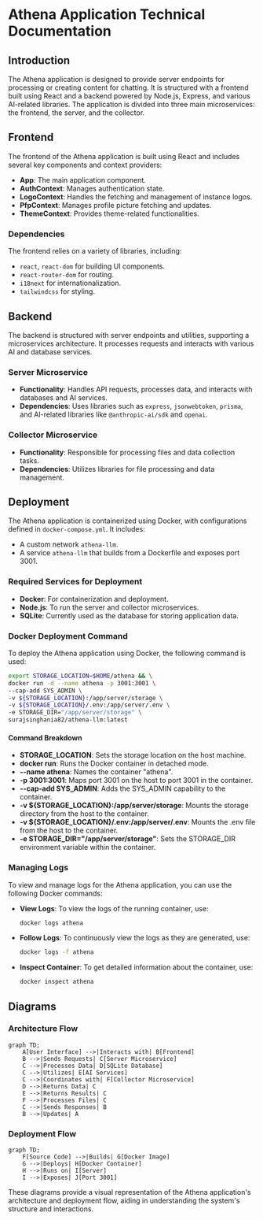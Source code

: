 # Athena Application Technical Documentation

## Introduction
The Athena application is designed to provide server endpoints for processing or creating content for chatting. It is structured with a frontend built using React and a backend powered by Node.js, Express, and various AI-related libraries. The application is divided into three main microservices: the frontend, the server, and the collector.

## Frontend
The frontend of the Athena application is built using React and includes several key components and context providers:
- **App**: The main application component.
- **AuthContext**: Manages authentication state.
- **LogoContext**: Handles the fetching and management of instance logos.
- **PfpContext**: Manages profile picture fetching and updates.
- **ThemeContext**: Provides theme-related functionalities.

### Dependencies
The frontend relies on a variety of libraries, including:
- `react`, `react-dom` for building UI components.
- `react-router-dom` for routing.
- `i18next` for internationalization.
- `tailwindcss` for styling.

## Backend
The backend is structured with server endpoints and utilities, supporting a microservices architecture. It processes requests and interacts with various AI and database services.

### Server Microservice
- **Functionality**: Handles API requests, processes data, and interacts with databases and AI services.
- **Dependencies**: Uses libraries such as `express`, `jsonwebtoken`, `prisma`, and AI-related libraries like `@anthropic-ai/sdk` and `openai`.

### Collector Microservice
- **Functionality**: Responsible for processing files and data collection tasks.
- **Dependencies**: Utilizes libraries for file processing and data management.

## Deployment
The Athena application is containerized using Docker, with configurations defined in `docker-compose.yml`. It includes:
- A custom network `athena-llm`.
- A service `athena-llm` that builds from a Dockerfile and exposes port 3001.

### Required Services for Deployment
- **Docker**: For containerization and deployment.
- **Node.js**: To run the server and collector microservices.
- **SQLite**: Currently used as the database for storing application data.

### Docker Deployment Command
To deploy the Athena application using Docker, the following command is used:

```bash
export STORAGE_LOCATION=$HOME/athena && \
docker run -d --name athena -p 3001:3001 \
--cap-add SYS_ADMIN \
-v ${STORAGE_LOCATION}:/app/server/storage \
-v ${STORAGE_LOCATION}/.env:/app/server/.env \
-e STORAGE_DIR="/app/server/storage" \
surajsinghania82/athena-llm:latest
```

#### Command Breakdown
- **STORAGE_LOCATION**: Sets the storage location on the host machine.
- **docker run**: Runs the Docker container in detached mode.
- **--name athena**: Names the container "athena".
- **-p 3001:3001**: Maps port 3001 on the host to port 3001 in the container.
- **--cap-add SYS_ADMIN**: Adds the SYS_ADMIN capability to the container.
- **-v ${STORAGE_LOCATION}:/app/server/storage**: Mounts the storage directory from the host to the container.
- **-v ${STORAGE_LOCATION}/.env:/app/server/.env**: Mounts the .env file from the host to the container.
- **-e STORAGE_DIR="/app/server/storage"**: Sets the STORAGE_DIR environment variable within the container.

### Managing Logs
To view and manage logs for the Athena application, you can use the following Docker commands:

- **View Logs**: To view the logs of the running container, use:
  ```bash
  docker logs athena
  ```

- **Follow Logs**: To continuously view the logs as they are generated, use:
  ```bash
  docker logs -f athena
  ```

- **Inspect Container**: To get detailed information about the container, use:
  ```bash
  docker inspect athena
  ```

## Diagrams
### Architecture Flow
```mermaid
graph TD;
    A[User Interface] -->|Interacts with| B[Frontend]
    B -->|Sends Requests| C[Server Microservice]
    C -->|Processes Data| D[SQLite Database]
    C -->|Utilizes| E[AI Services]
    C -->|Coordinates with| F[Collector Microservice]
    D -->|Returns Data| C
    E -->|Returns Results| C
    F -->|Processes Files| C
    C -->|Sends Responses| B
    B -->|Updates| A
```

### Deployment Flow
```mermaid
graph TD;
    F[Source Code] -->|Builds| G[Docker Image]
    G -->|Deploys| H[Docker Container]
    H -->|Runs on| I[Server]
    I -->|Exposes| J[Port 3001]
```

These diagrams provide a visual representation of the Athena application's architecture and deployment flow, aiding in understanding the system's structure and interactions.
